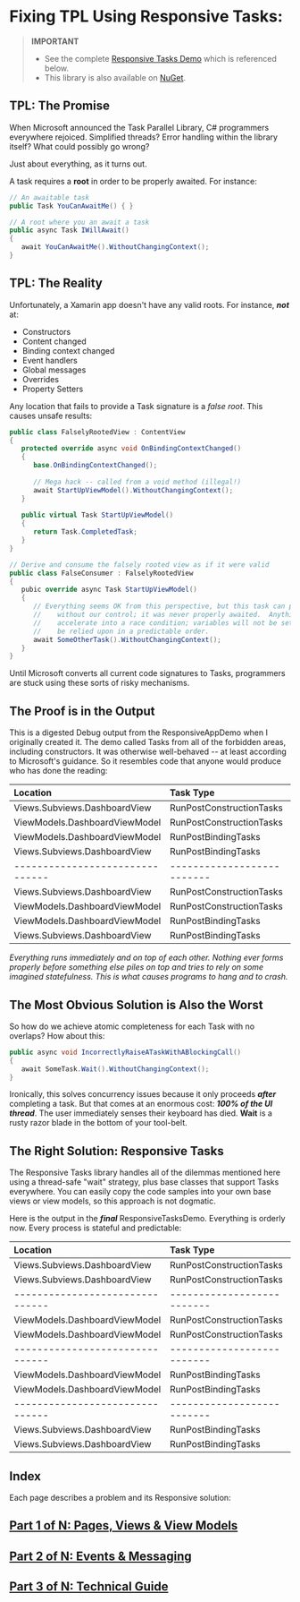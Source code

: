 
# Fixing TPL Using Responsive Tasks:

>**IMPORTANT**
>* See the complete [Responsive Tasks Demo](https://github.com/marcusts/Com.MarcusTS.ResponsiveTasksDemo) which is referenced below.
>* This library is also available on [NuGet](https://www.nuget.org/packages/Com.MarcusTS.ResponsiveTasks).


## TPL: The Promise

When Microsoft announced the Task Parallel Library, C# programmers everywhere rejoiced.  Simplified threads?  Error handling within the library itself?  What could possibly go wrong?

Just about everything, as it turns out.

A task requires a **root** in order to be properly awaited.  For instance:

``` C#
// An awaitable task
public Task YouCanAwaitMe() { }

// A root where you an await a task
public async Task IWillAwait()
{
   await YouCanAwaitMe().WithoutChangingContext();
}
```

## TPL: The Reality

Unfortunately, a Xamarin app doesn't have any valid roots.  For instance, ***not*** at:

* Constructors
* Content changed
* Binding context changed
* Event handlers
* Global messages
* Overrides
* Property Setters

Any location that fails to provide a Task signature is a *false root*. This causes unsafe results:

``` C#
public class FalselyRootedView : ContentView
{
   protected override async void OnBindingContextChanged()
   {
      base.OnBindingContextChanged();
      
      // Mega hack -- called from a void method (illegal!)
      await StartUpViewModel().WithoutChangingContext();
   }
   
   public virtual Task StartUpViewModel()
   {
      return Task.CompletedTask;
   }
}

// Derive and consume the falsely rooted view as if it were valid
public class FalseConsumer : FalselyRootedView
{
   pubic override async Task StartUpViewModel()
   {
      // Everything seems OK from this perspective, but this task can proceed at any time and 
      //    without our control; it was never properly awaited.  Anything relying on it will 
      //    accelerate into a race condition; variables will not be set on time; nothing can 
      //    be relied upon in a predictable order.
      await SomeOtherTask().WithoutChangingContext();
   }
}
```

Until Microsoft converts all current code signatures to Tasks, programmers are stuck using these sorts of risky mechanisms.

## The Proof is in the Output

This is a digested Debug output from the ResponsiveAppDemo when I originally created it. The demo called Tasks from all of the forbidden areas, including constructors. It was otherwise well-behaved -- at least according to Microsoft's guidance.  So it resembles code that anyone would produce who has done the reading:

| Location                      | Task Type                | First/Last |
| :---                          | :---                     | :---       |
| Views.Subviews.DashboardView  | RunPostConstructionTasks | FIRST	|
| ViewModels.DashboardViewModel | RunPostConstructionTasks | FIRST	|
| ViewModels.DashboardViewModel | RunPostBindingTasks      | FIRST	|
| Views.Subviews.DashboardView  | RunPostBindingTasks      | FIRST	|
|-------------------------------|--------------------------|------------|
| Views.Subviews.DashboardView  | RunPostConstructionTasks | LAST	|
| ViewModels.DashboardViewModel | RunPostConstructionTasks | LAST	| 
| ViewModels.DashboardViewModel | RunPostBindingTasks      | LAST	| 
| Views.Subviews.DashboardView  | RunPostBindingTasks      | LAST	|

*Everything runs immediately and on top of each other.  Nothing ever forms properly before something else piles on top and tries to rely on some imagined statefulness. This is what causes programs to hang and to crash.*

## The Most Obvious Solution is Also the Worst

So how do we achieve atomic completeness for each Task with no overlaps?  How about this:

``` C#
public async void IncorrectlyRaiseATaskWithABlockingCall()
{
   await SomeTask.Wait().WithoutChangingContext();
}

```

Ironically, this solves concurrency issues because it only proceeds ***after*** completing a task.  But that comes at an enormous cost: ***100% of the UI thread***. The user immediately senses their keyboard has died. **Wait** is a rusty razor blade in the bottom of your tool-belt.

## The Right Solution: Responsive Tasks

The Responsive Tasks library handles all of the dilemmas mentioned here using a thread-safe "wait" strategy, plus base classes that support Tasks everywhere.  You can easily copy the code samples into your own base views or view models, so this approach is not dogmatic.

Here is the output in the ***final*** ResponsiveTasksDemo. Everything is orderly now.  Every process is stateful and predictable:

| Location                      | Task Type                | First/Last |
| :---                          | :---                     | :---       |
| Views.Subviews.DashboardView  | RunPostConstructionTasks | FIRST	|
| Views.Subviews.DashboardView  | RunPostConstructionTasks | LAST	|
|-------------------------------|--------------------------|------------|
| ViewModels.DashboardViewModel | RunPostConstructionTasks | FIRST	|
| ViewModels.DashboardViewModel | RunPostConstructionTasks | LAST	| 
|-------------------------------|--------------------------|------------|
| ViewModels.DashboardViewModel | RunPostBindingTasks      | FIRST	|
| ViewModels.DashboardViewModel | RunPostBindingTasks      | LAST	| 
|-------------------------------|--------------------------|------------|
| Views.Subviews.DashboardView  | RunPostBindingTasks      | FIRST	|
| Views.Subviews.DashboardView  | RunPostBindingTasks      | LAST	|

## Index

Each page describes a problem and its Responsive solution:

## [Part 1 of N: Pages, Views & View Models](https://github.com/marcusts/Com.MarcusTS.ResponsiveTasksDemo/blob/main/ResponsiveTasksDemo_1.md)
## [Part 2 of N: Events & Messaging](https://github.com/marcusts/Com.MarcusTS.ResponsiveTasksDemo/blob/main/ResponsiveTasksDemo_2.md)
## [Part 3 of N: Technical Guide](https://github.com/marcusts/Com.MarcusTS.ResponsiveTasksDemo/blob/main/ResponsiveTasksDemo_3.md)
